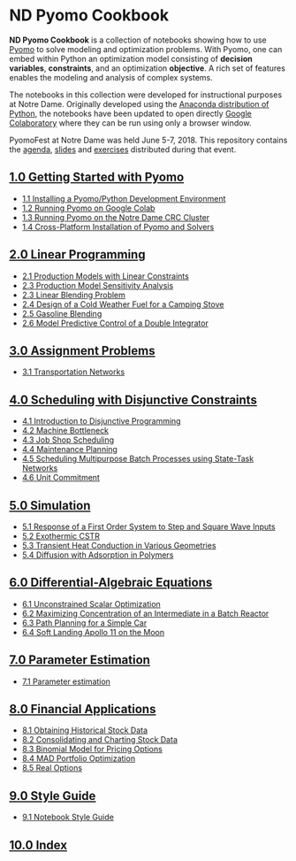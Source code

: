 
# ND Pyomo Cookbook

**ND Pyomo Cookbook** is a collection of notebooks showing how to use [Pyomo](http://www.pyomo.org/) to solve
modeling and optimization problems. With Pyomo, one can embed within Python an optimization model consisting of
**decision variables**, **constraints**, and an optimization **objective**. A rich set of features enables the modeling
and analysis of complex systems.

The notebooks in this collection were developed for instructional purposes at Notre Dame. Originally
developed using the [Anaconda distribution of Python](https://www.anaconda.com/download/), the notebooks have been
updated to open directly [Google Colaboratory](https://colab.research.google.com/) where they can be run using
only a browser window.

PyomoFest at Notre Dame was held June 5-7, 2018. This repository contains the
[agenda](https://github.com/jckantor/ND-Pyomo-Cookbook/tree/master/PyomoFest/PyomoFest.md),
[slides](https://github.com/jckantor/ND-Pyomo-Cookbook/tree/master/PyomoFest/slides) and
[exercises](https://github.com/jckantor/ND-Pyomo-Cookbook/tree/master/PyomoFest/exercises_wo_soln/exercises)
distributed during that event.


## [1.0 Getting Started with Pyomo](notebooks/01.00-Getting-Started-with-Pyomo.ipynb)
- [1.1 Installing a Pyomo/Python Development Environment](notebooks/01.01-Installing-Pyomo.ipynb)
- [1.2 Running Pyomo on Google Colab](notebooks/01.02-Running-Pyomo-on-Google-Colab.ipynb)
- [1.3 Running Pyomo on the Notre Dame CRC Cluster](notebooks/01.03-Running-Pyomo-on-the-Notre-Dame-CRC-Cluster.ipynb)
- [1.4 Cross-Platform Installation of Pyomo and Solvers](notebooks/01.04-Cross-Platform-Installation-of-Pyomo-and-Solvers.ipynb)

## [2.0 Linear Programming](notebooks/02.00-Linear-Programming.ipynb)
- [2.1 Production Models with Linear Constraints](notebooks/02.01-Production-Models-with-Linear-Constraints.ipynb)
- [2.3 Production Model Sensitivity Analysis](notebooks/02.02-Production-Model-Sensitivity-Analysis.ipynb)
- [2.3 Linear Blending Problem](notebooks/02.03-Linear-Blending-Problem.ipynb)
- [2.4 Design of a Cold Weather Fuel for a Camping Stove](notebooks/02.04-Mixture-Design-Cold-Weather-Fuel.ipynb)
- [2.5 Gasoline Blending](notebooks/02.05-Gasoline-Blending.ipynb)
- [2.6 Model Predictive Control of a Double Integrator](notebooks/02.06-Model-Predictive-Control-of-a-Double-Integrator.ipynb)

## [3.0 Assignment Problems](notebooks/03.00-Assignment-Problems.ipynb)
- [3.1 Transportation Networks](notebooks/03.01-Transportation-Networks.ipynb)

## [4.0 Scheduling with Disjunctive Constraints](notebooks/04.00-Scheduling-with-Disjunctive-Constraints.ipynb)
- [4.1 Introduction to Disjunctive Programming](notebooks/04.01-Introduction_to_Disjunctive_Programming.ipynb)
- [4.2 Machine Bottleneck](notebooks/04.02-Machine-Bottleneck.ipynb)
- [4.3 Job Shop Scheduling](notebooks/04.03-Job-Shop-Scheduling.ipynb)
- [4.4 Maintenance Planning](notebooks/04.04-Maintenance-Planning.ipynb)
- [4.5 Scheduling Multipurpose Batch Processes using State-Task Networks](notebooks/04.05-Scheduling-Multipurpose-Batch-Processes-using-State-Task_Networks.ipynb)
- [4.6 Unit Commitment](notebooks/04.06-Unit-Commitment.ipynb)

## [5.0 Simulation](notebooks/05.00-Simulation.ipynb)
- [5.1 Response of a First Order System to Step and Square Wave Inputs](notebooks/05.01-Response-of-a-First-Order-System-to-Step-and-Square-Wave-Inputs.ipynb)
- [5.2 Exothermic CSTR](notebooks/05.02-Exothermic-CSTR.ipynb)
- [5.3 Transient Heat Conduction in Various Geometries](notebooks/05.03-Heat_Conduction_in_Various_Geometries.ipynb)
- [5.4 Diffusion with Adsorption in Polymers](05.04-Diffusion_Adsorption_in_Polymers.ipynb)

## [6.0 Differential-Algebraic Equations](notebooks/06.00-Differential-Algebraic-Equations.ipynb)
- [6.1 Unconstrained Scalar Optimization](notebooks/06.01-Unconstrained-Scalar-Optimization.ipynb)
- [6.2 Maximizing Concentration of an Intermediate in a Batch Reactor](notebooks/06.02-Maximizing-Concentration-of-an-Intermediate-in-a-Batch-Reactor.ipynb)
- [6.3 Path Planning for a Simple Car](notebooks/06.03-Path-Planning-for-a-Simple-Car.ipynb)
- [6.4 Soft Landing Apollo 11 on the Moon](notebooks/06.04-Soft-Landing-Apollo-11-on-the-Moon.ipynb)

## [7.0 Parameter Estimation](notebooks/07.00-Parameter-Estimation.ipynb)
- [7.1 Parameter estimation](notebooks/07.01-Parameter-Estimation-Catalytic-Reactor.ipynb)

## [8.0 Financial Applications](notebooks/08.00-Financial-Applications.ipynb)
- [8.1 Obtaining Historical Stock Data](notebooks/08.01-Obtaining-Historical-Stock_-ata.ipynb)
- [8.2 Consolidating and Charting Stock Data](notebooks/08.02-Consolidating-and-Charting-Stock-Data.ipynb)
- [8.3 Binomial Model for Pricing Options](notebooks/08.03-Binomial-Model-for-Pricing-Options.ipynb)
- [8.4 MAD Portfolio Optimization](notebooks/08.04-MAD-Portfolio-Optimization.ipynb)
- [8.5 Real Options](notebooks/08.05-Real-Options.ipynb)

## [9.0 Style Guide](notebooks/09.00-pyomo-coding-guide.md)
- [9.1 Notebook Style Guide](notebooks/09.01-notebook-style-guide.ipynb)

## [10.0 Index](genindex.md)